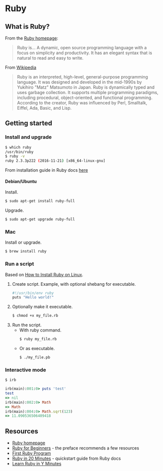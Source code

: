 # Ruby

## What is Ruby?

From the [Ruby homepage](https://www.ruby-lang.org/en/):

> Ruby is...
> A dynamic, open source programming language with a focus on simplicity and productivity. It has an elegant syntax that is natural to read and easy to write.

From [Wikipedia](https://en.wikipedia.org/wiki/Ruby_(programming_language))

> Ruby is an interpreted, high-level, general-purpose programming language. It was designed and developed in the mid-1990s by Yukihiro "Matz" Matsumoto in Japan.
> Ruby is dynamically typed and uses garbage collection. It supports multiple programming paradigms, including procedural, object-oriented, and functional programming. According to the creator, Ruby was influenced by Perl, Smalltalk, Eiffel, Ada, Basic, and Lisp.

## Getting started

### Install and upgrade

```bash
$ which ruby
/usr/bin/ruby
$ ruby -v
ruby 2.3.3p222 (2016-11-21) [x86_64-linux-gnu]
```

From installation guide in Ruby docs [here](https://www.ruby-lang.org/en/documentation/installation/#package-management-systems)

#### Debian/Ubuntu

Install.

```bash
$ sudo apt-get install ruby-full
```

Upgrade.

```bash
$ sudo apt-get upgrade ruby-full
```

### Mac

Install or upgrade.
```bash
$ brew install ruby
```


### Run a script

Based on [How to Install Ruby on Linux](https://www.thoughtco.com/instal-ruby-on-linux-2908370).

1. Create script. Example, with optional shebang for executable.
    ```bash
    #!/usr/bin/env ruby
    puts "Hello world!"
    ```
2. Optionally make it executable.
    ```bash
    $ chmod +x my_file.rb
    ```
2. Run the script.
    - With ruby command.
        ```bash
        $ ruby my_file.rb
        ```
    - Or as executable.
        ```bash
        $ ./my_file.pb
        ```

### Interactive mode

```bash
$ irb
```
```ruby
irb(main):001:0> puts 'test'
test
=> nil
irb(main):002:0> Math
=> Math
irb(main):004:0> Math.sqrt(123)
=> 11.090536506409418
```

## Resources

- [Ruby homepage](https://www.ruby-lang.org/en/)
- [Ruby for Beginners](http://ruby-for-beginners.rubymonstas.org/) - the preface recommends a few resources
- [First Ruby Program](http://rubylearning.com/satishtalim/first_ruby_program.html)
- [Ruby in 20 Minutes](https://www.ruby-lang.org/en/documentation/quickstart/) - quickstart guide from Ruby docs
- [Learn Ruby in Y Minutes](https://learnxinyminutes.com/docs/ruby/)
